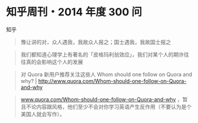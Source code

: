 # 知乎周刊・2014 年度 300 问

知乎

> 豫让讲的对，众人遇我，我故众人报之；国士遇我，我故国士报之

> 我们都知道心理学上有著名的「皮格玛利翁效应」，我们对某个人的期许往往真的会影响这个人的发展

> 对 Quora 新用户推荐关注这些人 Whom should one follow on Quora and why? | http://www.quora.com/Whom-should-one-follow-on-Quora-and-why

> www.quora.com/Whom-should-one-follow-on-Quora-and-why ，暂且不论内容跟风格，他们至少不会对你学习英语产生反作用（不要认为是个美国人就会写作）。
